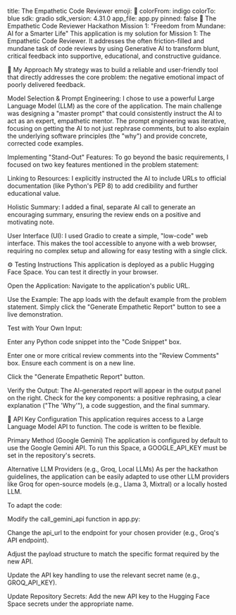 title: The Empathetic Code Reviewer emoji: 🤝 colorFrom: indigo colorTo: blue sdk: gradio sdk_version: 4.31.0 app_file: app.py pinned: false
🤝 The Empathetic Code Reviewer
Hackathon Mission 1: "Freedom from Mundane: AI for a Smarter Life"
This application is my solution for Mission 1: The Empathetic Code Reviewer. It addresses the often friction-filled and mundane task of code reviews by using Generative AI to transform blunt, critical feedback into supportive, educational, and constructive guidance.

🎯 My Approach
My strategy was to build a reliable and user-friendly tool that directly addresses the core problem: the negative emotional impact of poorly delivered feedback.

Model Selection & Prompt Engineering: I chose to use a powerful Large Language Model (LLM) as the core of the application. The main challenge was designing a "master prompt" that could consistently instruct the AI to act as an expert, empathetic mentor. The prompt engineering was iterative, focusing on getting the AI to not just rephrase comments, but to also explain the underlying software principles (the "why") and provide concrete, corrected code examples.

Implementing "Stand-Out" Features: To go beyond the basic requirements, I focused on two key features mentioned in the problem statement:

Linking to Resources: I explicitly instructed the AI to include URLs to official documentation (like Python's PEP 8) to add credibility and further educational value.

Holistic Summary: I added a final, separate AI call to generate an encouraging summary, ensuring the review ends on a positive and motivating note.

User Interface (UI): I used Gradio to create a simple, "low-code" web interface. This makes the tool accessible to anyone with a web browser, requiring no complex setup and allowing for easy testing with a single click.

⚙️ Testing Instructions
This application is deployed as a public Hugging Face Space. You can test it directly in your browser.

Open the Application: Navigate to the application's public URL.

Use the Example: The app loads with the default example from the problem statement. Simply click the "Generate Empathetic Report" button to see a live demonstration.

Test with Your Own Input:

Enter any Python code snippet into the "Code Snippet" box.

Enter one or more critical review comments into the "Review Comments" box. Ensure each comment is on a new line.

Click the "Generate Empathetic Report" button.

Verify the Output: The AI-generated report will appear in the output panel on the right. Check for the key components: a positive rephrasing, a clear explanation ("The 'Why'"), a code suggestion, and the final summary.

🔑 API Key Configuration
This application requires access to a Large Language Model API to function. The code is written to be flexible.

Primary Method (Google Gemini)
The application is configured by default to use the Google Gemini API. To run this Space, a GOOGLE_API_KEY must be set in the repository's secrets.

Alternative LLM Providers (e.g., Groq, Local LLMs)
As per the hackathon guidelines, the application can be easily adapted to use other LLM providers like Groq for open-source models (e.g., Llama 3, Mixtral) or a locally hosted LLM.

To adapt the code:

Modify the call_gemini_api function in app.py:

Change the api_url to the endpoint for your chosen provider (e.g., Groq's API endpoint).

Adjust the payload structure to match the specific format required by the new API.

Update the API key handling to use the relevant secret name (e.g., GROQ_API_KEY).

Update Repository Secrets: Add the new API key to the Hugging Face Space secrets under the appropriate name.